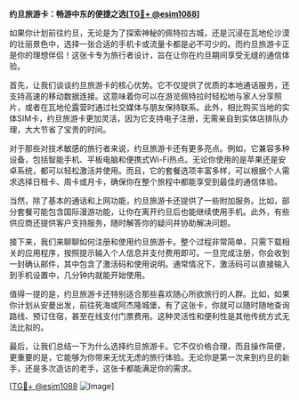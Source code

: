 **约旦旅游卡：畅游中东的便捷之选[[TG💪+ @esim1088](https://t.me/s/esim1088)]**

如果你计划前往约旦，无论是为了探索神秘的佩特拉古城，还是沉浸在瓦地伦沙漠的壮丽景色中，选择一张合适的手机卡或流量卡都是必不可少的。而约旦旅游卡正是你的理想伴侣！这张卡专为旅行者设计，旨在让你在约旦期间享受无缝的通信体验。

首先，让我们谈谈约旦旅游卡的核心优势。它不仅提供了优质的本地通话服务，还支持高速的移动数据连接。这意味着你可以在游览佩特拉时轻松地与家人分享照片，或者在瓦地伦露营时通过社交媒体与朋友保持联系。此外，相比购买当地的实体SIM卡，约旦旅游卡更加灵活，因为它支持电子注册，无需亲自到实体店排队办理，大大节省了宝贵的时间。

对于那些对技术敏感的旅行者来说，约旦旅游卡还有更多亮点。例如，它兼容多种设备，包括智能手机、平板电脑和便携式Wi-Fi热点。无论你使用的是苹果还是安卓系统，都可以轻松激活并使用。而且，它的套餐选项丰富多样，可以根据个人需求选择日租卡、周卡或月卡，确保你在整个旅程中都能享受到最佳的通信体验。

当然，除了基本的通话和上网功能，约旦旅游卡还提供了一些附加服务。比如，部分套餐可能包含国际漫游功能，让你在离开约旦后也能继续使用手机。此外，有些供应商还提供客户支持服务，随时解答你的疑问并协助解决问题。

接下来，我们来聊聊如何注册和使用约旦旅游卡。整个过程非常简单，只需下载相关的应用程序，按照提示输入个人信息并支付费用即可。一旦完成注册，你会收到一封确认邮件，其中包含了激活码和使用说明。通常情况下，激活码可以直接输入到手机设置中，几分钟内就能开始使用。

值得一提的是，约旦旅游卡还特别适合那些喜欢随心所欲旅行的人群。比如，如果你计划从安曼出发，前往死海或阿杰隆城堡，有了这张卡，你就可以随时随地查询路线、预订住宿，甚至在线支付门票费用。这种灵活性和便利性是其他传统方式无法比拟的。

最后，让我们总结一下为什么选择约旦旅游卡。它不仅价格合理，而且操作简便，更重要的是，它能够为你带来无忧无虑的旅行体验。无论你是第一次来到约旦的新手，还是多次造访的老手，这张卡都能满足你的需求。

[[TG💪+ @esim1088](https://t.me/s/esim1088) ![Image](https://i.postimg.cc/4NQfJmqS/Snipaste-2025-05-13-00-14-12.png)]